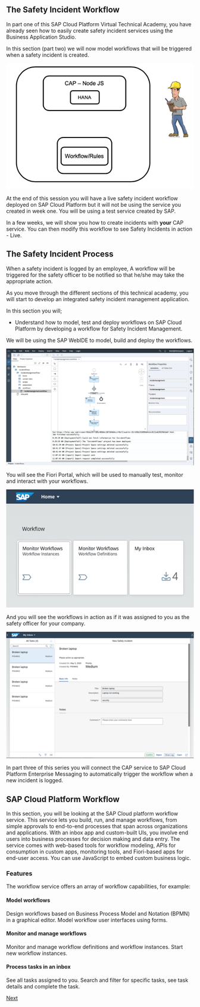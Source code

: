 ## The Safety Incident Workflow

In part one of this SAP Cloud Platform Virtual Technical Academy, you have already seen how to easily create safety incident services using the Business Application Studio. 

In this section (part two) we will now model workflows that will be triggered when a safety incident is created. 

![SCPVirtualTALandingPage](Part1Images/safteyIncidentweek2.png)

At the end of this session you will have a live safety incident workflow deployed on SAP Cloud Platform but it will not be using the service you created in week one. You will be using a test service created by SAP.

In a few weeks, we will show you how to create incidents with **your** CAP service. You can then modify this workflow to see Safety Incidents in action - Live.

## The Safety Incident Process 

When a safety incident is logged by an employee, A workflow will be triggered for the safety officer to be notified so that he/she may take the appropriate action. 

As you move through the different sections of this technical academy, you will start to develop an integrated safety incident management application.

In this section you will;
- Understand how to model, test and deploy workflows on SAP Cloud Platform by developing a workflow for Safety Incident Management.

We will be using the SAP WebIDE to model, build and deploy the workflows.

![SCPVirtualTALandingPage](Part1Images/webide.png)

You will see the Fiori Portal, which will be used to manually test, monitor and interact with your workflows.

![SCPVirtualTALandingPage](Part1Images/wfflp.png)

And you will see the workflows in action as if it was assigned to you as the safety officer for your company.

![SCPVirtualTALandingPage](Part1Images/wf.png)

In part three of this series you will connect the CAP service to SAP Cloud Platform Enterprise Messaging to automatically trigger the workflow when a new incident is logged.  

## SAP Cloud Platform Workflow

In this section, you will be looking at the SAP Cloud platform workflow service. This service lets you build, run, and manage workflows, from simple approvals to end-to-end processes that span across organizations and applications. With an inbox app and custom-built UIs, you involve end users into business processes for decision making and data entry. The service comes with web-based tools for workflow modeling, APIs for consumption in custom apps, monitoring tools, and Fiori-based apps for end-user access. You can use JavaScript to embed custom business logic.

### Features

The workflow service offers an array of workflow capabilities, for example:

#### Model workflows

Design workflows based on Business Process Model and Notation (BPMN) in a graphical editor. Model workflow user interfaces using forms.

#### Monitor and manage workflows

Monitor and manage workflow definitions and workflow instances. Start new workflow instances.

#### Process tasks in an inbox

See all tasks assigned to you. Search and filter for specific tasks, see task details and complete the task.

[Next](Part%201%20-%20Set%20Up%20Workflow%20on%20SAP%20Cloud%20Platform.md)



